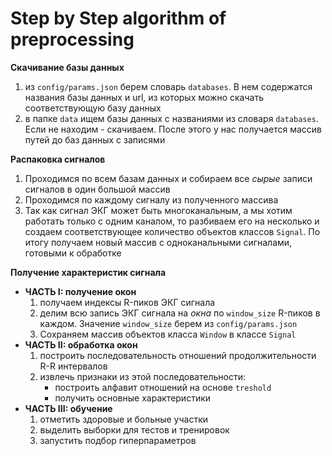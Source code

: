 # Step by Step algorithm of preprocessing

**Скачивание базы данных**
1) из `config/params.json` берем словарь `databases`. В нем содержатся названия базы данных и url, из которых можно скачать соответствующую базу данных
2) в папке `data` ищем базы данных с названиями из словаря `databases`. Если не находим - скачиваем. После этого у нас получается массив путей до баз данных с записями

**Распаковка сигналов**
1) Проходимся по всем базам данных и собираем все *сырые* записи сигналов в один большой массив
2) Проходимся по каждому сигналу из полученного массива
3) Так как сигнал ЭКГ может быть многоканальным, а мы хотим работать только с одним каналом, то разбиваем его на несколько и создаем соответствующее количество объектов классов `Signal`. По итогу получаем новый массив с одноканальными сигналами, готовыми к обработке

**Получение характеристик сигнала**
- **ЧАСТЬ I: получение окон**
    1) получаем индексы R-пиков ЭКГ сигнала
    2) делим всю запись ЭКГ сигнала на *окна* по `window_size` R-пиков в каждом. Значение `window_size` берем из `config/params.json`
    3) Сохраняем массив объектов класса `Window` в классе `Signal`
- **ЧАСТЬ II: обработка окон**
    1) построить последовательность отношений продолжительности R-R интервалов
    2) извлечь признаки из этой последовательности:
        - построить алфавит отношений на основе `treshold`
        - получить основные характеристики
- **ЧАСТЬ III: обучение**
    1) отметить здоровые и больные участки
    2) выделить выборки для тестов и тренировок
    3) запустить подбор гиперпараметров
